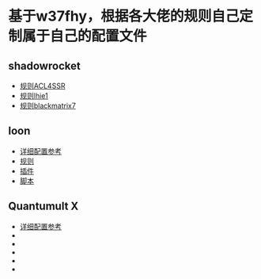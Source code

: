 # 基于w37fhy，根据各大佬的规则自己定制属于自己的配置文件

## shadowrocket
- [规则ACL4SSR](https://github.com/ACL4SSR/ACL4SSR/tree/master)
- [规则lhie1 ](https://github.com/lhie1/Rules/tree/master)
- [规则blackmatrix7](https://github.com/blackmatrix7/ios_rule_script)

## loon
- [详细配置参考](https://www.notion.so/6-d87bf84ba9a94ea8b4d6720cab2aa285)
- [规则](https://github.com/TiyNa/LoonManual/blob/main/Plus/Rule_Recommend.md)
- [插件](https://github.com/TiyNa/LoonManual/blob/main/Plus/Plugin_Recommend.md)
- [脚本](https://github.com/Tartarus2014/Loon-Script)

## Quantumult X
- [详细配置参考](https://www.notion.so/75156f1c053c46568672896145f2eb36)
- []()
- []()
- []()
- []()
- []()

